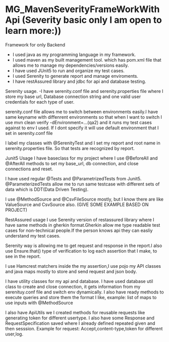 # MG_MavenSeverityFrameWorkWithApi (Severity basic only I am open to learn more:))


Framework for only Backend
- I used java as my programming language in my framework.
- I used maven as my built management tool. which has pom.xml file that allows me to manage my dependencies/versions easily.
- I have used JUnit5  to run and organize my test cases.
- I used Serenity to generate report and manage enviroments.
- I have restAssured library and jdbc for api and database testing.

Serenity usage.
  -I have serenity.conf file and serenity.properties file where I store my base url,
  Database connection string and one valid user credentials for each type of user.

  serenity.conf file allows me to switch between environments easily.I have same keyname with diffenrent environments so that when I want to switch I use 
  mvn clean verify -dEnvironment=...(qa2) and it runs my test cases against to env I used.
  If I dont specify it will use default environment that I set in serenity.conf file 

  I label my classes with @SerenityTest and I set my report and root name in serenity.properties file. So that tests are recognized by report.

Junit5 Usage
  I have baseclass for my project where I use @BeforeAll and @AfterAll methods to set my base_url, db connection, and close connections and reset.

  I have used regular @Tests and @ParametrizedTests from Junit5.
  @ParameterizedTests allow me to run same testcase with different sets of data which is DDT(Data Driven Testing).

  I use @MethodSource and @CsvFileSource mostly, but I know there are like ValueSource and CsvSource also. (GIVE SOME EXAMPLE BASED ON PROJECT)

RestAssured usage 
  I use Serenity version of restassured library where I have same methods in gherkin format.Gherkin allow me type readable test cases for non-technical people.If the person knows api they can easliy understand my test cases. 

  Serenity way is allowing me to get request and response in the report.I also use Ensure.that() type of verification to log each assertion that I make, to see in the report.

  I use Hamcrest matchers inside the my assertion,I use pojo my  API classes and java maps mostly to store and send request and json body.

  I have utility classes for my api and database.
  I have used database util class to create and close connection, it gets information from my serenituy.conf file and switch env dynamically. I also have ready methods to execute queries and store them the format I like,
    example: list of maps to use inputs with @MethodSource

  I also have ApiUtils we I created methods for reusable requests like generating token for different usertype. I also have some Response and RequestSpecification saved where I already defined repeated given and then sesssion. 
    Example for request: Accept,content-type,token for different user,log.
